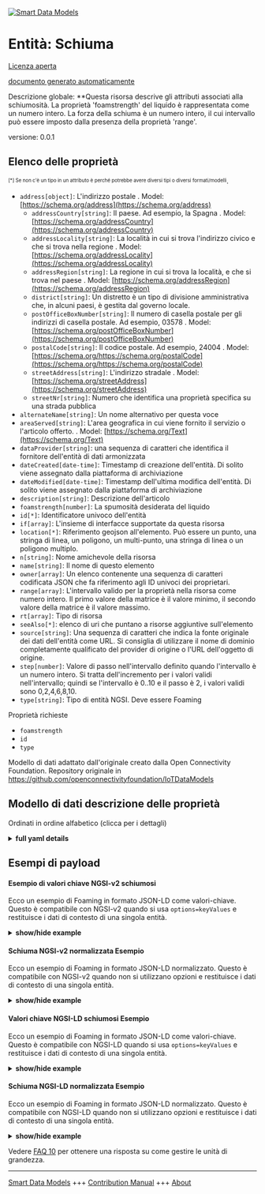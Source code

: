 <!-- 10-Header -->    
[![Smart Data Models](https://smartdatamodels.org/wp-content/uploads/2022/01/SmartDataModels_logo.png "Logo")](https://smartdatamodels.org)    
Entità: Schiuma    
===============<!-- /10-Header -->    
<!-- 15-License -->    
[Licenza aperta](https://github.com/smart-data-models//dataModel.OCF/blob/master/Foaming/LICENSE.md)    
[documento generato automaticamente](https://docs.google.com/presentation/d/e/2PACX-1vTs-Ng5dIAwkg91oTTUdt8ua7woBXhPnwavZ0FxgR8BsAI_Ek3C5q97Nd94HS8KhP-r_quD4H0fgyt3/pub?start=false&loop=false&delayms=3000#slide=id.gb715ace035_0_60)    
<!-- /15-License -->    
<!-- 20-Description -->    
Descrizione globale: **Questa risorsa descrive gli attributi associati alla schiumosità. La proprietà 'foamstrength' del liquido è rappresentata come un numero intero. La forza della schiuma è un numero intero, il cui intervallo può essere imposto dalla presenza della proprietà 'range'.    
versione: 0.0.1    
<!-- /20-Description -->    
<!-- 30-PropertiesList -->    
## Elenco delle proprietà    
<sup><sub>[*] Se non c'è un tipo in un attributo è perché potrebbe avere diversi tipi o diversi formati/modelli</sub></sup>.    
- `address[object]`: L'indirizzo postale  . Model: [https://schema.org/address](https://schema.org/address)	- `addressCountry[string]`: Il paese. Ad esempio, la Spagna  . Model: [https://schema.org/addressCountry](https://schema.org/addressCountry)    
	- `addressLocality[string]`: La località in cui si trova l'indirizzo civico e che si trova nella regione  . Model: [https://schema.org/addressLocality](https://schema.org/addressLocality)    
	- `addressRegion[string]`: La regione in cui si trova la località, e che si trova nel paese  . Model: [https://schema.org/addressRegion](https://schema.org/addressRegion)    
	- `district[string]`: Un distretto è un tipo di divisione amministrativa che, in alcuni paesi, è gestita dal governo locale.      
	- `postOfficeBoxNumber[string]`: Il numero di casella postale per gli indirizzi di casella postale. Ad esempio, 03578  . Model: [https://schema.org/postOfficeBoxNumber](https://schema.org/postOfficeBoxNumber)    
	- `postalCode[string]`: Il codice postale. Ad esempio, 24004  . Model: [https://schema.org/https://schema.org/postalCode](https://schema.org/https://schema.org/postalCode)    
	- `streetAddress[string]`: L'indirizzo stradale  . Model: [https://schema.org/streetAddress](https://schema.org/streetAddress)    
	- `streetNr[string]`: Numero che identifica una proprietà specifica su una strada pubblica      
- `alternateName[string]`: Un nome alternativo per questa voce  - `areaServed[string]`: L'area geografica in cui viene fornito il servizio o l'articolo offerto.  . Model: [https://schema.org/Text](https://schema.org/Text)- `dataProvider[string]`: una sequenza di caratteri che identifica il fornitore dell'entità di dati armonizzata  - `dateCreated[date-time]`: Timestamp di creazione dell'entità. Di solito viene assegnato dalla piattaforma di archiviazione  - `dateModified[date-time]`: Timestamp dell'ultima modifica dell'entità. Di solito viene assegnato dalla piattaforma di archiviazione  - `description[string]`: Descrizione dell'articolo  - `foamstrength[number]`: La spumosità desiderata del liquido  - `id[*]`: Identificatore univoco dell'entità  - `if[array]`: L'insieme di interfacce supportate da questa risorsa  - `location[*]`: Riferimento geojson all'elemento. Può essere un punto, una stringa di linea, un poligono, un multi-punto, una stringa di linea o un poligono multiplo.  - `n[string]`: Nome amichevole della risorsa  - `name[string]`: Il nome di questo elemento  - `owner[array]`: Un elenco contenente una sequenza di caratteri codificata JSON che fa riferimento agli ID univoci dei proprietari.  - `range[array]`: L'intervallo valido per la proprietà nella risorsa come numero intero. Il primo valore della matrice è il valore minimo, il secondo valore della matrice è il valore massimo.  - `rt[array]`: Tipo di risorsa  - `seeAlso[*]`: elenco di uri che puntano a risorse aggiuntive sull'elemento  - `source[string]`: Una sequenza di caratteri che indica la fonte originale dei dati dell'entità come URL. Si consiglia di utilizzare il nome di dominio completamente qualificato del provider di origine o l'URL dell'oggetto di origine.  - `step[number]`: Valore di passo nell'intervallo definito quando l'intervallo è un numero intero.  Si tratta dell'incremento per i valori validi nell'intervallo; quindi se l'intervallo è 0..10 e il passo è 2, i valori validi sono 0,2,4,6,8,10.  - `type[string]`: Tipo di entità NGSI. Deve essere Foaming  <!-- /30-PropertiesList -->    
<!-- 35-RequiredProperties -->    
Proprietà richieste    
- `foamstrength`  - `id`  - `type`  <!-- /35-RequiredProperties -->    
<!-- 40-RequiredProperties -->    
Modello di dati adattato dall'originale creato dalla Open Connectivity Foundation. Repository originale in https://github.com/openconnectivityfoundation/IoTDataModels    
<!-- /40-RequiredProperties -->    
<!-- 50-DataModelHeader -->    
## Modello di dati descrizione delle proprietà    
Ordinati in ordine alfabetico (clicca per i dettagli)    
<!-- /50-DataModelHeader -->    
<!-- 60-ModelYaml -->    
<details><summary><strong>full yaml details</strong></summary>      
```yaml    
Foaming:      
  description: 'This Resource describes the attributes associated with foaming. The Property ''foamstrength'' of the liquid is represented as an integer.The foam strength is an integer, the range of which may be enforced by the presence of the Property ''range''.'      
  properties:      
    address:      
      description: The mailing address      
      properties:      
        addressCountry:      
          description: 'The country. For example, Spain'      
          type: string      
          x-ngsi:      
            model: https://schema.org/addressCountry      
            type: Property      
        addressLocality:      
          description: 'The locality in which the street address is, and which is in the region'      
          type: string      
          x-ngsi:      
            model: https://schema.org/addressLocality      
            type: Property      
        addressRegion:      
          description: 'The region in which the locality is, and which is in the country'      
          type: string      
          x-ngsi:      
            model: https://schema.org/addressRegion      
            type: Property      
        district:      
          description: 'A district is a type of administrative division that, in some countries, is managed by the local government'      
          type: string      
          x-ngsi:      
            type: Property      
        postOfficeBoxNumber:      
          description: 'The post office box number for PO box addresses. For example, 03578'      
          type: string      
          x-ngsi:      
            model: https://schema.org/postOfficeBoxNumber      
            type: Property      
        postalCode:      
          description: 'The postal code. For example, 24004'      
          type: string      
          x-ngsi:      
            model: https://schema.org/https://schema.org/postalCode      
            type: Property      
        streetAddress:      
          description: The street address      
          type: string      
          x-ngsi:      
            model: https://schema.org/streetAddress      
            type: Property      
        streetNr:      
          description: Number identifying a specific property on a public street      
          type: string      
          x-ngsi:      
            type: Property      
      type: object      
      x-ngsi:      
        model: https://schema.org/address      
        type: Property      
    alternateName:      
      description: An alternative name for this item      
      type: string      
      x-ngsi:      
        type: Property      
    areaServed:      
      description: The geographic area where a service or offered item is provided      
      type: string      
      x-ngsi:      
        model: https://schema.org/Text      
        type: Property      
    dataProvider:      
      description: A sequence of characters identifying the provider of the harmonised data entity      
      type: string      
      x-ngsi:      
        type: Property      
    dateCreated:      
      description: Entity creation timestamp. This will usually be allocated by the storage platform      
      format: date-time      
      type: string      
      x-ngsi:      
        type: Property      
    dateModified:      
      description: Timestamp of the last modification of the entity. This will usually be allocated by the storage platform      
      format: date-time      
      type: string      
      x-ngsi:      
        type: Property      
    description:      
      description: A description of this item      
      type: string      
      x-ngsi:      
        type: Property      
    foamstrength:      
      description: The desired foaminess of the liquid      
      type: number      
      x-ngsi:      
        type: Property      
    id:      
      anyOf:      
        - description: Identifier format of any NGSI entity      
          maxLength: 256      
          minLength: 1      
          pattern: ^[\w\-\.\{\}\$\+\*\[\]`|~^@!,:\\]+$      
          type: string      
          x-ngsi:      
            type: Property      
        - description: Identifier format of any NGSI entity      
          format: uri      
          type: string      
          x-ngsi:      
            type: Property      
      description: Unique identifier of the entity      
      x-ngsi:      
        type: Property      
    if:      
      description: The interface set supported by this resource      
      items:      
        enum:      
          - oic.if.rw      
          - oic.if.baseline      
        type: string      
      minItems: 2      
      readOnly: true      
      type: array      
      uniqueItems: true      
      x-ngsi:      
        type: Property      
    location:      
      description: 'Geojson reference to the item. It can be Point, LineString, Polygon, MultiPoint, MultiLineString or MultiPolygon'      
      oneOf:      
        - description: Geojson reference to the item. Point      
          properties:      
            bbox:      
              items:      
                type: number      
              minItems: 4      
              type: array      
            coordinates:      
              items:      
                type: number      
              minItems: 2      
              type: array      
            type:      
              enum:      
                - Point      
              type: string      
          required:      
            - type      
            - coordinates      
          title: GeoJSON Point      
          type: object      
          x-ngsi:      
            type: GeoProperty      
        - description: Geojson reference to the item. LineString      
          properties:      
            bbox:      
              items:      
                type: number      
              minItems: 4      
              type: array      
            coordinates:      
              items:      
                items:      
                  type: number      
                minItems: 2      
                type: array      
              minItems: 2      
              type: array      
            type:      
              enum:      
                - LineString      
              type: string      
          required:      
            - type      
            - coordinates      
          title: GeoJSON LineString      
          type: object      
          x-ngsi:      
            type: GeoProperty      
        - description: Geojson reference to the item. Polygon      
          properties:      
            bbox:      
              items:      
                type: number      
              minItems: 4      
              type: array      
            coordinates:      
              items:      
                items:      
                  items:      
                    type: number      
                  minItems: 2      
                  type: array      
                minItems: 4      
                type: array      
              type: array      
            type:      
              enum:      
                - Polygon      
              type: string      
          required:      
            - type      
            - coordinates      
          title: GeoJSON Polygon      
          type: object      
          x-ngsi:      
            type: GeoProperty      
        - description: Geojson reference to the item. MultiPoint      
          properties:      
            bbox:      
              items:      
                type: number      
              minItems: 4      
              type: array      
            coordinates:      
              items:      
                items:      
                  type: number      
                minItems: 2      
                type: array      
              type: array      
            type:      
              enum:      
                - MultiPoint      
              type: string      
          required:      
            - type      
            - coordinates      
          title: GeoJSON MultiPoint      
          type: object      
          x-ngsi:      
            type: GeoProperty      
        - description: Geojson reference to the item. MultiLineString      
          properties:      
            bbox:      
              items:      
                type: number      
              minItems: 4      
              type: array      
            coordinates:      
              items:      
                items:      
                  items:      
                    type: number      
                  minItems: 2      
                  type: array      
                minItems: 2      
                type: array      
              type: array      
            type:      
              enum:      
                - MultiLineString      
              type: string      
          required:      
            - type      
            - coordinates      
          title: GeoJSON MultiLineString      
          type: object      
          x-ngsi:      
            type: GeoProperty      
        - description: Geojson reference to the item. MultiLineString      
          properties:      
            bbox:      
              items:      
                type: number      
              minItems: 4      
              type: array      
            coordinates:      
              items:      
                items:      
                  items:      
                    items:      
                      type: number      
                    minItems: 2      
                    type: array      
                  minItems: 4      
                  type: array      
                type: array      
              type: array      
            type:      
              enum:      
                - MultiPolygon      
              type: string      
          required:      
            - type      
            - coordinates      
          title: GeoJSON MultiPolygon      
          type: object      
          x-ngsi:      
            type: GeoProperty      
      x-ngsi:      
        type: GeoProperty      
    n:      
      description: Friendly name of the Resource      
      maxLength: 64      
      readOnly: true      
      type: string      
      x-ngsi:      
        type: Property      
    name:      
      description: The name of this item      
      type: string      
      x-ngsi:      
        type: Property      
    owner:      
      description: A List containing a JSON encoded sequence of characters referencing the unique Ids of the owner(s)      
      items:      
        anyOf:      
          - description: Identifier format of any NGSI entity      
            maxLength: 256      
            minLength: 1      
            pattern: ^[\w\-\.\{\}\$\+\*\[\]`|~^@!,:\\]+$      
            type: string      
            x-ngsi:      
              type: Property      
          - description: Identifier format of any NGSI entity      
            format: uri      
            type: string      
            x-ngsi:      
              type: Property      
        description: Unique identifier of the entity      
        x-ngsi:      
          type: Property      
      type: array      
      x-ngsi:      
        type: Property      
    range:      
      description: 'The valid range for the Property in the Resource as an integer. The first value in the array is the minimum value, the second value in the array is the maximum value'      
      items:      
        type: integer      
      maxItems: 2      
      minItems: 2      
      readOnly: true      
      type: array      
      x-ngsi:      
        type: Property      
    rt:      
      description: Resource Type      
      items:      
        enum:      
          - oic.r.foaming      
        maxLength: 64      
        type: string      
      minItems: 1      
      readOnly: true      
      type: array      
      uniqueItems: true      
      x-ngsi:      
        type: Property      
    seeAlso:      
      description: list of uri pointing to additional resources about the item      
      oneOf:      
        - items:      
            format: uri      
            type: string      
          minItems: 1      
          type: array      
        - format: uri      
          type: string      
      x-ngsi:      
        type: Property      
    source:      
      description: 'A sequence of characters giving the original source of the entity data as a URL. Recommended to be the fully qualified domain name of the source provider, or the URL to the source object'      
      type: string      
      x-ngsi:      
        type: Property      
    step:      
      description: 'Step value across the defined range when the range is an integer.  This is the increment for valid values across the range; so if range is 0..10 and step is 2 then valid values are 0,2,4,6,8,10'      
      readOnly: true      
      type: number      
      x-ngsi:      
        type: Property      
    type:      
      description: NGSI entity type. It has to be Foaming      
      enum:      
        - Foaming      
      type: string      
      x-ngsi:      
        type: Property      
  required:      
    - foamstrength      
    - id      
    - type      
  type: object      
  x-derived-from: https://raw.githubusercontent.com/openconnectivityfoundation/IoTDataModels/master/FoamingResURI.swagger.json      
  x-disclaimer: 'Redistribution and use in source and binary forms, with or without modification, are permitted  provided that the license conditions are met. Copyleft (c) 2022 Contributors to Smart Data Models Program'      
  x-license-url: https://github.com/smart-data-models/dataModel.OCF/blob/master/Foaming/LICENSE.md      
  x-model-schema: https://smart-data-models.github.io/dataModel.OCF/Foaming/schema.json      
  x-model-tags: OCF      
  x-version: 0.0.1      
```    
</details>      
<!-- /60-ModelYaml -->    
<!-- 70-MiddleNotes -->    
<!-- /70-MiddleNotes -->    
<!-- 80-Examples -->    
## Esempi di payload    
#### Esempio di valori chiave NGSI-v2 schiumosi    
Ecco un esempio di Foaming in formato JSON-LD come valori-chiave. Questo è compatibile con NGSI-v2 quando si usa `options=keyValues` e restituisce i dati di contesto di una singola entità.    
<details><summary><strong>show/hide example</strong></summary>      
```json  
{  
  "id": "urn:ngsi-ld:Foaming:id:ENSI:34755994",  
  "dateCreated": "2023-10-11T02:02:24Z",  
  "dateModified": "1985-02-11T00:17:18Z",  
  "source": "Perhaps long lay particularly term attack score white. Guy red office gun.",  
  "name": "Enter key res",  
  "alternateName": "Instead very also ball later course my. Part task about magazine defense. Question everything chair past public reveal him.",  
  "description": "True election democratic manager heart various control. Day certain bag once star western home buy.",  
  "dataProvider": "Better sister continue should have common. Conference poor member decide author.",  
  "owner": [  
    "urn:ngsi-ld:Foaming:items:NJXO:44416928",  
    "urn:ngsi-ld:Foaming:items:EHZZ:25860570"  
  ],  
  "seeAlso": [  
    "urn:ngsi-ld:Foaming:items:GRSQ:95376720"  
  ],  
  "location": {  
    "type": "Point",  
    "coordinates": [  
      81.868721,  
      -8.283063  
    ]  
  },  
  "address": {  
    "streetAddress": "Stock likely wide glass cut. Strategy long only feelin",  
    "addressLocality": "Research or policy realize tonight else eat against. Quickly enough discuss improve. Person seven herself teacher recently off be. Very wide reach draw relationship mana",  
    "addressRegion": "Worker ho",  
    "addressCountry": "Leg stand seat visit stuff know. Cup individual also tab",  
    "postalCode": "Expert police bed win newspaper specific near candidate. Lot common include herself audience order. Electio",  
    "postOfficeBoxNumber": "Management agent rate relate new. Nothing meeting night model.",  
    "streetNr": "Letter whose right sense yard create director. Five house poor their firm i",  
    "district": "Per order huge floor more two. Career PM easy expect eye. How those thought teach structure become both."  
  },  
  "areaServed": "Interview this light serious. Fish recently may type then late. Try small very your.",  
  "rt": [  
    "oic.r.foaming"  
  ],  
  "foamstrength": 864,  
  "n": "American whole magaz",  
  "range": [  
    864,  
    864  
  ],  
  "step": 864,  
  "if": [  
    "oic.if.baseline",  
    "oic.if.rw"  
  ],  
  "type": "Foaming"  
}  
```  
</details>    
#### Schiuma NGSI-v2 normalizzata Esempio    
Ecco un esempio di Foaming in formato JSON-LD normalizzato. Questo è compatibile con NGSI-v2 quando non si utilizzano opzioni e restituisce i dati di contesto di una singola entità.    
<details><summary><strong>show/hide example</strong></summary>      
```json  
{  
  "id": "urn:ngsi-ld:Foaming:id:ENSI:34755994",  
  "dateCreated": {  
    "type": "DateTime",  
    "value": "2023-10-11T02:02:24Z"  
  },  
  "dateModified": {  
    "type": "DateTime",  
    "value": "1985-02-11T00:17:18Z"  
  },  
  "source": {  
    "type": "Text",  
    "value": "Perhaps long lay particularly term attack score white. Guy red office gun."  
  },  
  "name": {  
    "type": "Text",  
    "value": "Enter key res"  
  },  
  "alternateName": {  
    "type": "Text",  
    "value": "Instead very also ball later course my. Part task about magazine defense. Question everything chair past public reveal him."  
  },  
  "description": {  
    "type": "Text",  
    "value": "True election democratic manager heart various control. Day certain bag once star western home buy."  
  },  
  "dataProvider": {  
    "type": "Text",  
    "value": "Better sister continue should have common. Conference poor member decide author."  
  },  
  "owner": {  
    "type": "StructuredValue",  
    "value": [  
      "urn:ngsi-ld:Foaming:items:NJXO:44416928",  
      "urn:ngsi-ld:Foaming:items:EHZZ:25860570"  
    ]  
  },  
  "seeAlso": {  
    "type": "StructuredValue",  
    "value": [  
      "urn:ngsi-ld:Foaming:items:GRSQ:95376720"  
    ]  
  },  
  "location": {  
    "type": "geo:json",  
    "value": {  
      "type": "Point",  
      "coordinates": [  
        81.868721,  
        -8.283063  
      ]  
    }  
  },  
  "address": {  
    "type": "StructuredValue",  
    "value": {  
      "streetAddress": "Stock likely wide glass cut. Strategy long only feelin",  
      "addressLocality": "Research or policy realize tonight else eat against. Quickly enough discuss improve. Person seven herself teacher recently off be. Very wide reach draw relationship mana",  
      "addressRegion": "Worker ho",  
      "addressCountry": "Leg stand seat visit stuff know. Cup individual also tab",  
      "postalCode": "Expert police bed win newspaper specific near candidate. Lot common include herself audience order. Electio",  
      "postOfficeBoxNumber": "Management agent rate relate new. Nothing meeting night model.",  
      "streetNr": "Letter whose right sense yard create director. Five house poor their firm i",  
      "district": "Per order huge floor more two. Career PM easy expect eye. How those thought teach structure become both."  
    }  
  },  
  "areaServed": {  
    "type": "Text",  
    "value": "Interview this light serious. Fish recently may type then late. Try small very your."  
  },  
  "rt": {  
    "type": "StructuredValue",  
    "value": [  
      "oic.r.foaming"  
    ]  
  },  
  "foamstrength": {  
    "type": "Number",  
    "value": 864  
  },  
  "n": {  
    "type": "Text",  
    "value": "American whole magaz"  
  },  
  "range": {  
    "type": "StructuredValue",  
    "value": [  
      864,  
      864  
    ]  
  },  
  "step": {  
    "type": "Number",  
    "value": 864  
  },  
  "if": {  
    "type": "StructuredValue",  
    "value": [  
      "oic.if.baseline",  
      "oic.if.rw"  
    ]  
  },  
  "type": "Foaming"  
}  
```  
</details>    
#### Valori chiave NGSI-LD schiumosi Esempio    
Ecco un esempio di Foaming in formato JSON-LD come valori-chiave. Questo è compatibile con NGSI-LD quando si usa `options=keyValues` e restituisce i dati di contesto di una singola entità.    
<details><summary><strong>show/hide example</strong></summary>      
```json  
{  
  "id": "urn:ngsi-ld:Foaming:id:ENSI:34755994",  
  "dateCreated": "2023-10-11T02:02:24Z",  
  "dateModified": "1985-02-11T00:17:18Z",  
  "source": "Perhaps long lay particularly term attack score white. Guy red office gun.",  
  "name": "Enter key res",  
  "alternateName": "Instead very also ball later course my. Part task about magazine defense. Question everything chair past public reveal him.",  
  "description": "True election democratic manager heart various control. Day certain bag once star western home buy.",  
  "dataProvider": "Better sister continue should have common. Conference poor member decide author.",  
  "owner": [  
    "urn:ngsi-ld:Foaming:items:NJXO:44416928",  
    "urn:ngsi-ld:Foaming:items:EHZZ:25860570"  
  ],  
  "seeAlso": [  
    "urn:ngsi-ld:Foaming:items:GRSQ:95376720"  
  ],  
  "location": {  
    "type": "Point",  
    "coordinates": [  
      81.868721,  
      -8.283063  
    ]  
  },  
  "address": {  
    "streetAddress": "Stock likely wide glass cut. Strategy long only feelin",  
    "addressLocality": "Research or policy realize tonight else eat against. Quickly enough discuss improve. Person seven herself teacher recently off be. Very wide reach draw relationship mana",  
    "addressRegion": "Worker ho",  
    "addressCountry": "Leg stand seat visit stuff know. Cup individual also tab",  
    "postalCode": "Expert police bed win newspaper specific near candidate. Lot common include herself audience order. Electio",  
    "postOfficeBoxNumber": "Management agent rate relate new. Nothing meeting night model.",  
    "streetNr": "Letter whose right sense yard create director. Five house poor their firm i",  
    "district": "Per order huge floor more two. Career PM easy expect eye. How those thought teach structure become both."  
  },  
  "areaServed": "Interview this light serious. Fish recently may type then late. Try small very your.",  
  "rt": [  
    "oic.r.foaming"  
  ],  
  "foamstrength": 864,  
  "n": "American whole magaz",  
  "range": [  
    864,  
    864  
  ],  
  "step": 864,  
  "if": [  
    "oic.if.baseline",  
    "oic.if.rw"  
  ],  
  "type": "Foaming",  
  "@context": [  
    "https://smartdatamodels.org/context.jsonld"  
  ]  
}  
```  
</details>    
#### Schiuma NGSI-LD normalizzata Esempio    
Ecco un esempio di Foaming in formato JSON-LD normalizzato. Questo è compatibile con NGSI-LD quando non si utilizzano opzioni e restituisce i dati di contesto di una singola entità.    
<details><summary><strong>show/hide example</strong></summary>      
```json  
{  
    "id": "urn:ngsi-ld:Foaming:id:ENSI:34755994",  
    "dateCreated": {  
        "type": "Property",  
        "value": {  
            "@type": "DateTime",  
            "@value": "2023-10-11T02:02:24Z"  
        }  
    },  
    "dateModified": {  
        "type": "Property",  
        "value": {  
            "@type": "DateTime",  
            "@value": "1985-02-11T00:17:18Z"  
        }  
    },  
    "source": {  
        "type": "Property",  
        "value": "Perhaps long lay particularly term attack score white. Guy red office gun."  
    },  
    "name": {  
        "type": "Property",  
        "value": "Enter key res"  
    },  
    "alternateName": {  
        "type": "Property",  
        "value": "Instead very also ball later course my. Part task about magazine defense. Question everything chair past public reveal him."  
    },  
    "description": {  
        "type": "Property",  
        "value": "True election democratic manager heart various control. Day certain bag once star western home buy."  
    },  
    "dataProvider": {  
        "type": "Property",  
        "value": "Better sister continue should have common. Conference poor member decide author."  
    },  
    "owner": {  
        "type": "Property",  
        "value": [  
            "urn:ngsi-ld:Foaming:items:NJXO:44416928",  
            "urn:ngsi-ld:Foaming:items:EHZZ:25860570"  
        ]  
    },  
    "seeAlso": {  
        "type": "Property",  
        "value": [  
            "urn:ngsi-ld:Foaming:items:GRSQ:95376720"  
        ]  
    },  
    "location": {  
        "type": "GeoProperty",  
        "value": {  
            "type": "Point",  
            "coordinates": [  
                81.868721,  
                -8.283063  
            ]  
        }  
    },  
    "address": {  
        "type": "Property",  
        "value": {  
            "streetAddress": "Stock likely wide glass cut. Strategy long only feelin",  
            "addressLocality": "Research or policy realize tonight else eat against. Quickly enough discuss improve. Person seven herself teacher recently off be. Very wide reach draw relationship mana",  
            "addressRegion": "Worker ho",  
            "addressCountry": "Leg stand seat visit stuff know. Cup individual also tab",  
            "postalCode": "Expert police bed win newspaper specific near candidate. Lot common include herself audience order. Electio",  
            "postOfficeBoxNumber": "Management agent rate relate new. Nothing meeting night model.",  
            "streetNr": "Letter whose right sense yard create director. Five house poor their firm i",  
            "district": "Per order huge floor more two. Career PM easy expect eye. How those thought teach structure become both."  
        }  
    },  
    "areaServed": {  
        "type": "Property",  
        "value": "Interview this light serious. Fish recently may type then late. Try small very your."  
    },  
    "rt": {  
        "type": "Property",  
        "value": [  
            "oic.r.foaming"  
        ]  
    },  
    "foamstrength": {  
        "type": "Property",  
        "value": 864  
    },  
    "n": {  
        "type": "Property",  
        "value": "American whole magaz"  
    },  
    "range": {  
        "type": "Property",  
        "value": [  
            864,  
            864  
        ]  
    },  
    "step": {  
        "type": "Property",  
        "value": 864  
    },  
    "if": {  
        "type": "Property",  
        "value": [  
            "oic.if.baseline",  
            "oic.if.rw"  
        ]  
    },  
    "type": "Foaming",  
    "@context": [  
        "https://smartdatamodels.org/context.jsonld"  
    ]  
}  
```  
</details><!-- /80-Examples -->    
<!-- 90-FooterNotes -->    
<!-- /90-FooterNotes -->    
<!-- 95-Units -->    
Vedere [FAQ 10](https://smartdatamodels.org/index.php/faqs/) per ottenere una risposta su come gestire le unità di grandezza.    
<!-- /95-Units -->    
<!-- 97-LastFooter -->    
---    
[Smart Data Models](https://smartdatamodels.org) +++ [Contribution Manual](https://bit.ly/contribution_manual) +++ [About](https://bit.ly/Introduction_SDM)<!-- /97-LastFooter -->    
